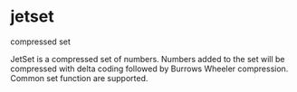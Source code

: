 # jetset
compressed set

JetSet is a compressed set of numbers.
Numbers added to the set will be compressed with delta coding followed by Burrows Wheeler compression.
Common set function are supported.
